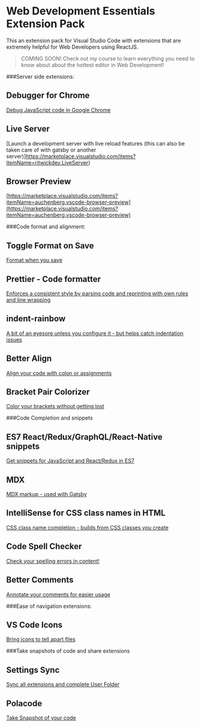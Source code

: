 # Web Development Essentials Extension Pack

This an extension pack for Visual Studio Code with extensions that are extremely helpful for Web Developers using ReactJS.

> COMING SOON! Check out my course to learn everything you need to know about about the hottest editor in Web Development!

###Server side extensions:

## Debugger for Chrome

[Debug JavaScript code in Google Chrome](https://marketplace.visualstudio.com/items?itemName=msjsdiag.debugger-for-chrome)

## Live Server

[Launch a development server with live reload features (this can also be taken care of with gatsby or another server)]https://marketplace.visualstudio.com/items?itemName=ritwickdey.LiveServer)

## Browser Preview

[https://marketplace.visualstudio.com/items?itemName=auchenberg.vscode-browser-preview](https://marketplace.visualstudio.com/items?itemName=auchenberg.vscode-browser-preview)


###Code format and alignment:

## Toggle Format on Save

[Format when you save](https://marketplace.visualstudio.com/items?itemName=cbrevik.toggle-format-on-save)

## Prettier - Code formatter

[Enforces a consistent style by parsing code and reprinting with own rules and line wrapping](https://marketplace.visualstudio.com/items?itemName=esbenp.prettier-vscode)

## indent-rainbow

[A bit of an eyesore unless you configure it - but helps catch indentation issues](https://marketplace.visualstudio.com/items?itemName=oderwat.indent-rainbow)

## Better Align

[Align your code with colon or assignments](https://marketplace.visualstudio.com/items?itemName=wwm.better-align)

## Bracket Pair Colorizer

[Color your brackets without getting lost](https://marketplace.visualstudio.com/items?itemName=CoenraadS.bracket-pair-colorizer)


###Code Completion and snippets 


## ES7 React/Redux/GraphQL/React-Native snippets

[Get snippets for JavaScript and React/Redux in ES7](https://marketplace.visualstudio.com/items?itemName=dsznajder.es7-react-js-snippets)

## MDX

[MDX markup - used with Gatsby](https://marketplace.visualstudio.com/items?itemName=silvenon.mdx)

## IntelliSense for CSS class names in HTML

[CSS class name completion - builds from CSS classes you create](https://marketplace.visualstudio.com/items?itemName=Zignd.html-css-class-completion)

## Code Spell Checker

[Check your spelling errors in content!](https://marketplace.visualstudio.com/items?itemName=streetsidesoftware.code-spell-checker)

## Better Comments

[Annotate your comments for easier usage](https://marketplace.visualstudio.com/items?itemName=aaron-bond.better-comments)


###Ease of navigation extensions: 

## VS Code Icons

[Bring icons to tell apart files](https://marketplace.visualstudio.com/items?itemName=vscode-icons-team.vscode-icons)

###Take snapshots of code and share extensions 

## Settings Sync

[Sync all extensions and complete User Folder](https://marketplace.visualstudio.com/items?itemName=Shan.code-settings-sync)

## Polacode

[Take Snapshot of your code](https://marketplace.visualstudio.com/items?itemName=pnp.polacode)
